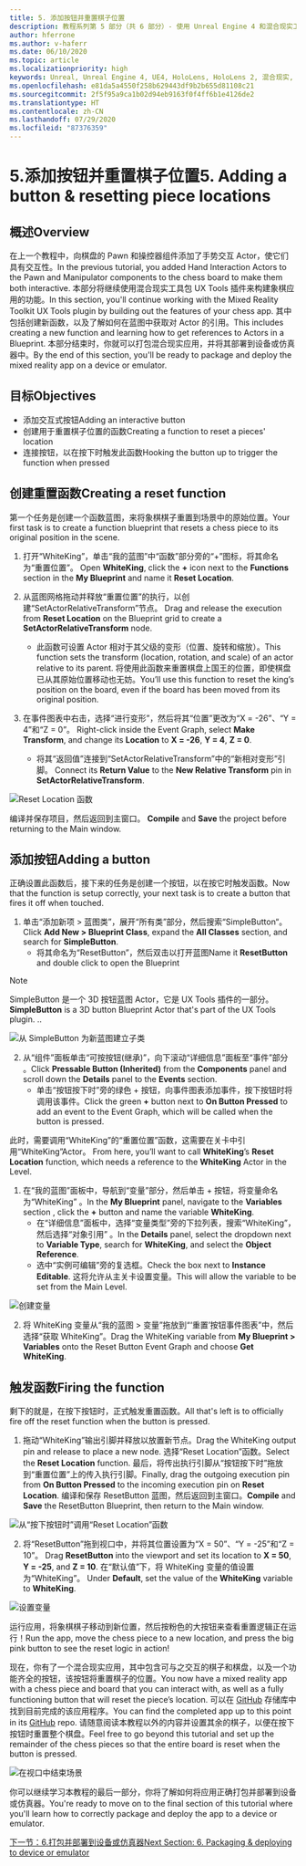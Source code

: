 ```yaml
---
title: 5. 添加按钮并重置棋子位置
description: 教程系列第 5 部分（共 6 部分）- 使用 Unreal Engine 4 和混合现实工具包 UX Tools 插件构建一款简单的象棋应用
author: hferrone
ms.author: v-haferr
ms.date: 06/10/2020
ms.topic: article
ms.localizationpriority: high
keywords: Unreal, Unreal Engine 4, UE4, HoloLens, HoloLens 2, 混合现实, 教程, 入门, mrtk, uxt, UX Tools, 文档
ms.openlocfilehash: e81da5a4550f258b629443df9b2b655d81108c21
ms.sourcegitcommit: 2f5f95a9ca1b02d94eb9163f0f4ff6b1e4126de2
ms.translationtype: HT
ms.contentlocale: zh-CN
ms.lasthandoff: 07/29/2020
ms.locfileid: "87376359"
---
```

# <a name="5-adding-a-button--resetting-piece-locations"></a><span data-ttu-id="b6ae6-104">5.添加按钮并重置棋子位置</span><span class="sxs-lookup"><span data-stu-id="b6ae6-104">5. Adding a button & resetting piece locations</span></span>


## <a name="overview"></a><span data-ttu-id="b6ae6-105">概述</span><span class="sxs-lookup"><span data-stu-id="b6ae6-105">Overview</span></span>

<span data-ttu-id="b6ae6-106">在上一个教程中，向棋盘的 Pawn 和操控器组件添加了手势交互 Actor，使它们具有交互性。</span><span class="sxs-lookup"><span data-stu-id="b6ae6-106">In the previous tutorial, you added Hand Interaction Actors to the Pawn and Manipulator components to the chess board to make them both interactive.</span></span> <span data-ttu-id="b6ae6-107">本部分将继续使用混合现实工具包 UX Tools 插件来构建象棋应用的功能。</span><span class="sxs-lookup"><span data-stu-id="b6ae6-107">In this section, you'll continue working with the Mixed Reality Toolkit UX Tools plugin by building out the features of your chess app.</span></span> <span data-ttu-id="b6ae6-108">其中包括创建新函数，以及了解如何在蓝图中获取对 Actor 的引用。</span><span class="sxs-lookup"><span data-stu-id="b6ae6-108">This includes creating a new function and learning how to get references to Actors in a Blueprint.</span></span> <span data-ttu-id="b6ae6-109">本部分结束时，你就可以打包混合现实应用，并将其部署到设备或仿真器中。</span><span class="sxs-lookup"><span data-stu-id="b6ae6-109">By the end of this section, you'll be ready to package and deploy the mixed reality app on a device or emulator.</span></span>

## <a name="objectives"></a><span data-ttu-id="b6ae6-110">目标</span><span class="sxs-lookup"><span data-stu-id="b6ae6-110">Objectives</span></span>

* <span data-ttu-id="b6ae6-111">添加交互式按钮</span><span class="sxs-lookup"><span data-stu-id="b6ae6-111">Adding an interactive button</span></span>
* <span data-ttu-id="b6ae6-112">创建用于重置棋子位置的函数</span><span class="sxs-lookup"><span data-stu-id="b6ae6-112">Creating a function to reset a pieces' location</span></span>
* <span data-ttu-id="b6ae6-113">连接按钮，以在按下时触发此函数</span><span class="sxs-lookup"><span data-stu-id="b6ae6-113">Hooking the button up to trigger the function when pressed</span></span>

## <a name="creating-a-reset-function"></a><span data-ttu-id="b6ae6-114">创建重置函数</span><span class="sxs-lookup"><span data-stu-id="b6ae6-114">Creating a reset function</span></span>
<span data-ttu-id="b6ae6-115">第一个任务是创建一个函数蓝图，来将象棋棋子重置到场景中的原始位置。</span><span class="sxs-lookup"><span data-stu-id="b6ae6-115">Your first task is to create a function blueprint that resets a chess piece to its original position in the scene.</span></span> 

1.  <span data-ttu-id="b6ae6-116">打开“WhiteKing”，单击“我的蓝图”中“函数”部分旁的“+”图标，将其命名为“重置位置”。    </span><span class="sxs-lookup"><span data-stu-id="b6ae6-116">Open **WhiteKing**, click the **+** icon next to the **Functions** section in the **My Blueprint** and name it **Reset Location**.</span></span> 

2.  <span data-ttu-id="b6ae6-117">从蓝图网格拖动并释放“重置位置”的执行，以创建“SetActorRelativeTransform”节点。 </span><span class="sxs-lookup"><span data-stu-id="b6ae6-117">Drag and release the execution from **Reset Location** on the Blueprint grid to create a **SetActorRelativeTransform** node.</span></span> 
    * <span data-ttu-id="b6ae6-118">此函数可设置 Actor 相对于其父级的变形（位置、旋转和缩放）。</span><span class="sxs-lookup"><span data-stu-id="b6ae6-118">This function sets the transform (location, rotation, and scale) of an actor relative to its parent.</span></span> <span data-ttu-id="b6ae6-119">将使用此函数来重置棋盘上国王的位置，即使棋盘已从其原始位置移动也无妨。</span><span class="sxs-lookup"><span data-stu-id="b6ae6-119">You’ll use this function to reset the king’s position on the board, even if the board has been moved from its original position.</span></span> 
    
3. <span data-ttu-id="b6ae6-120">在事件图表中右击，选择“进行变形”，然后将其“位置”更改为“X = -26”、“Y = 4”和“Z = 0”。    </span><span class="sxs-lookup"><span data-stu-id="b6ae6-120">Right-click inside the Event Graph, select **Make Transform**, and change its **Location** to **X = -26**, **Y = 4**, **Z = 0**.</span></span>
    * <span data-ttu-id="b6ae6-121">将其“返回值”连接到“SetActorRelativeTransform”中的“新相对变形”引脚。  </span><span class="sxs-lookup"><span data-stu-id="b6ae6-121">Connect its **Return Value** to the **New Relative Transform** pin in **SetActorRelativeTransform**.</span></span> 

![Reset Location 函数](images/unreal-uxt/5-function.PNG)

<span data-ttu-id="b6ae6-123">编译并保存项目，然后返回到主窗口。 </span><span class="sxs-lookup"><span data-stu-id="b6ae6-123">**Compile** and **Save** the project before returning to the Main window.</span></span> 


## <a name="adding-a-button"></a><span data-ttu-id="b6ae6-124">添加按钮</span><span class="sxs-lookup"><span data-stu-id="b6ae6-124">Adding a button</span></span>
<span data-ttu-id="b6ae6-125">正确设置此函数后，接下来的任务是创建一个按钮，以在按它时触发函数。</span><span class="sxs-lookup"><span data-stu-id="b6ae6-125">Now that the function is setup correctly, your next task is to create a button that fires it off when touched.</span></span> 

1.  <span data-ttu-id="b6ae6-126">单击“添加新项 > 蓝图类”，展开“所有类”部分，然后搜索“SimpleButton“。  </span><span class="sxs-lookup"><span data-stu-id="b6ae6-126">Click **Add New > Blueprint Class**, expand the **All Classes** section, and search for **SimpleButton**.</span></span> 
    * <span data-ttu-id="b6ae6-127">将其命名为“ResetButton”，然后双击以打开蓝图</span><span class="sxs-lookup"><span data-stu-id="b6ae6-127">Name it **ResetButton** and double click to open the Blueprint</span></span>

> [!NOTE]
> <span data-ttu-id="b6ae6-128">SimpleButton 是一个 3D 按钮蓝图 Actor，它是 UX Tools 插件的一部分。</span><span class="sxs-lookup"><span data-stu-id="b6ae6-128">**SimpleButton** is a 3D button Blueprint Actor that's part of the UX Tools plugin.</span></span> <span data-ttu-id="b6ae6-129">.</span><span class="sxs-lookup"><span data-stu-id="b6ae6-129">.</span></span> 

![从 SimpleButton 为新蓝图建立子类](images/unreal-uxt/5-subclass.PNG)

2. <span data-ttu-id="b6ae6-131">从“组件”面板单击“可按按钮(继承)”，向下滚动“详细信息”面板至“事件”部分   。</span><span class="sxs-lookup"><span data-stu-id="b6ae6-131">Click **Pressable Button (Inherited)** from the **Components** panel and scroll down the **Details** panel to the **Events** section.</span></span> 
    * <span data-ttu-id="b6ae6-132">单击“按钮按下时”旁的绿色 + 按钮，向事件图表添加事件，按下按钮时将调用该事件。</span><span class="sxs-lookup"><span data-stu-id="b6ae6-132">Click the green **+** button next to **On Button Pressed** to add an event to the Event Graph, which will be called when the button is pressed.</span></span> 
    
<span data-ttu-id="b6ae6-133">此时，需要调用“WhiteKing”的“重置位置”函数，这需要在关卡中引用“WhiteKing”Actor。  </span><span class="sxs-lookup"><span data-stu-id="b6ae6-133">From here, you’ll want to call **WhiteKing**’s **Reset Location** function, which needs a reference to the **WhiteKing** Actor in the Level.</span></span> 

1.  <span data-ttu-id="b6ae6-134">在“我的蓝图”面板中，导航到“变量”部分，然后单击 + 按钮，将变量命名为“WhiteKing”   。</span><span class="sxs-lookup"><span data-stu-id="b6ae6-134">In the **My Blueprint** panel, navigate to the **Variables** section , click the **+** button and name the variable **WhiteKing**.</span></span> 
    * <span data-ttu-id="b6ae6-135">在“详细信息”面板中，选择“变量类型”旁的下拉列表，搜索“WhiteKing”，然后选择“对象引用”   。</span><span class="sxs-lookup"><span data-stu-id="b6ae6-135">In the **Details** panel, select the dropdown next to **Variable Type**, search for **WhiteKing**, and select the **Object Reference**.</span></span> 
    * <span data-ttu-id="b6ae6-136">选中“实例可编辑”旁的复选框。</span><span class="sxs-lookup"><span data-stu-id="b6ae6-136">Check the box next to **Instance Editable**.</span></span> <span data-ttu-id="b6ae6-137">这将允许从主关卡设置变量。</span><span class="sxs-lookup"><span data-stu-id="b6ae6-137">This will allow the variable to be set from the Main Level.</span></span> 

![创建变量](images/unreal-uxt/5-var.PNG)

2.  <span data-ttu-id="b6ae6-139">将 WhiteKing 变量从“我的蓝图 > 变量”拖放到“‘重置’按钮事件图表”中，然后选择“获取 WhiteKing”。</span><span class="sxs-lookup"><span data-stu-id="b6ae6-139">Drag the WhiteKing variable from **My Blueprint > Variables** onto the Reset Button Event Graph and choose **Get WhiteKing**.</span></span> 

## <a name="firing-the-function"></a><span data-ttu-id="b6ae6-140">触发函数</span><span class="sxs-lookup"><span data-stu-id="b6ae6-140">Firing the function</span></span>
<span data-ttu-id="b6ae6-141">剩下的就是，在按下按钮时，正式触发重置函数。</span><span class="sxs-lookup"><span data-stu-id="b6ae6-141">All that's left is to officially fire off the reset function when the button is pressed.</span></span>

1.  <span data-ttu-id="b6ae6-142">拖动“WhiteKing”输出引脚并释放以放置新节点。</span><span class="sxs-lookup"><span data-stu-id="b6ae6-142">Drag the WhiteKing output pin and release to place a new node.</span></span> <span data-ttu-id="b6ae6-143">选择“Reset Location”函数。</span><span class="sxs-lookup"><span data-stu-id="b6ae6-143">Select the **Reset Location** function.</span></span> <span data-ttu-id="b6ae6-144">最后，将传出执行引脚从“按钮按下时”拖放到“重置位置”上的传入执行引脚。</span><span class="sxs-lookup"><span data-stu-id="b6ae6-144">Finally, drag the outgoing execution pin from **On Button Pressed** to the incoming execution pin on **Reset Location**.</span></span> <span data-ttu-id="b6ae6-145">编译和保存 ResetButton 蓝图，然后返回到主窗口。</span><span class="sxs-lookup"><span data-stu-id="b6ae6-145">**Compile** and **Save** the ResetButton Blueprint, then return to the Main window.</span></span> 

![从“按下按钮时”调用“Reset Location”函数](images/unreal-uxt/5-callresetloc.PNG)

2.  <span data-ttu-id="b6ae6-147">将“ResetButton”拖到视口中，并将其位置设置为“X = 50”、“Y = -25”和“Z = 10”。  </span><span class="sxs-lookup"><span data-stu-id="b6ae6-147">Drag **ResetButton** into the viewport and set its location to **X = 50**, **Y = -25**, and **Z = 10**.</span></span> <span data-ttu-id="b6ae6-148">在“默认值”下，将 WhiteKing 变量的值设置为“WhiteKing”。  </span><span class="sxs-lookup"><span data-stu-id="b6ae6-148">Under **Default**, set the value of the **WhiteKing** variable to **WhiteKing**.</span></span>

![设置变量](images/unreal-uxt/5-buttonlevel.PNG)

<span data-ttu-id="b6ae6-150">运行应用，将象棋棋子移动到新位置，然后按粉色的大按钮来查看重置逻辑正在运行！</span><span class="sxs-lookup"><span data-stu-id="b6ae6-150">Run the app, move the chess piece to a new location, and press the big pink button to see the reset logic in action!</span></span>

<span data-ttu-id="b6ae6-151">现在，你有了一个混合现实应用，其中包含可与之交互的棋子和棋盘，以及一个功能齐全的按钮，该按钮将重置棋子的位置。</span><span class="sxs-lookup"><span data-stu-id="b6ae6-151">You now have a mixed reality app with a chess piece and board that you can interact with, as well as a fully functioning button that will reset the piece’s location.</span></span> <span data-ttu-id="b6ae6-152">可以在 [GitHub](https://github.com/microsoft/MixedReality-Unreal-Samples/tree/master/ChessApp) 存储库中找到目前完成的该应用程序。</span><span class="sxs-lookup"><span data-stu-id="b6ae6-152">You can find the completed app up to this point in its [GitHub](https://github.com/microsoft/MixedReality-Unreal-Samples/tree/master/ChessApp) repo.</span></span> <span data-ttu-id="b6ae6-153">请随意阅读本教程以外的内容并设置其余的棋子，以便在按下按钮时重置整个棋盘。</span><span class="sxs-lookup"><span data-stu-id="b6ae6-153">Feel free to go beyond this tutorial and set up the remainder of the chess pieces so that the entire board is reset when the button is pressed.</span></span>

![在视口中结束场景](images/unreal-uxt/5-endscene.PNG)

<span data-ttu-id="b6ae6-155">你可以继续学习本教程的最后一部分，你将了解如何将应用正确打包并部署到设备或仿真器。</span><span class="sxs-lookup"><span data-stu-id="b6ae6-155">You're ready to move on to the final section of this tutorial where you'll learn how to correctly package and deploy the app to a device or emulator.</span></span>

[<span data-ttu-id="b6ae6-156">下一节：6.打包并部署到设备或仿真器</span><span class="sxs-lookup"><span data-stu-id="b6ae6-156">Next Section: 6. Packaging & deploying to device or emulator</span></span>](unreal-uxt-ch6.md)
